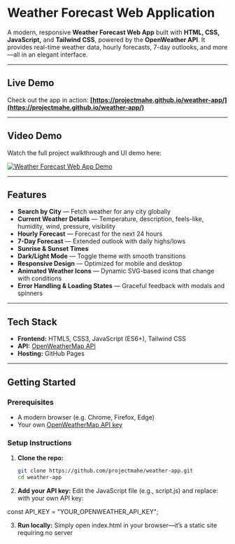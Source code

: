 #  Weather Forecast Web Application

A modern, responsive **Weather Forecast Web App** built with **HTML, CSS, JavaScript,** and **Tailwind CSS**, powered by the **OpenWeather API**. It provides real-time weather data, hourly forecasts, 7-day outlooks, and more—all in an elegant interface.

---

##  Live Demo

Check out the app in action: **[https://projectmahe.github.io/weather-app/](https://projectmahe.github.io/weather-app/)**

---

##  Video Demo

Watch the full project walkthrough and UI demo here:

[![Weather Forecast Web App Demo](https://img.youtube.com/vi/VLtlD7inPiU/0.jpg)](https://youtu.be/VLtlD7inPiU)

---

##  Features

-  **Search by City** — Fetch weather for any city globally  
-  **Current Weather Details** — Temperature, description, feels-like, humidity, wind, pressure, visibility  
-  **Hourly Forecast** — Forecast for the next 24 hours  
-  **7-Day Forecast** — Extended outlook with daily highs/lows  
-  **Sunrise & Sunset Times**  
-  **Dark/Light Mode** — Toggle theme with smooth transitions  
-  **Responsive Design** — Optimized for mobile and desktop  
-  **Animated Weather Icons** — Dynamic SVG-based icons that change with conditions  
-  **Error Handling & Loading States** — Graceful feedback with modals and spinners

---

##  Tech Stack

- **Frontend:** HTML5, CSS3, JavaScript (ES6+), Tailwind CSS  
- **API:** [OpenWeatherMap API](https://openweathermap.org/api)  
- **Hosting:** GitHub Pages

---

##  Getting Started

### Prerequisites

- A modern browser (e.g. Chrome, Firefox, Edge)
- Your own [OpenWeatherMap API key](https://home.openweathermap.org/users/sign_up)

### Setup Instructions

1. **Clone the repo:**
   ```bash
   git clone https://github.com/projectmahe/weather-app.git
   cd weather-app

2. **Add your API key:**
Edit the JavaScript file (e.g., script.js) and replace:
with your own API key:

const API_KEY = "YOUR_OPENWEATHER_API_KEY";


3. **Run locally:**
Simply open index.html in your browser—it’s a static site requiring no server
